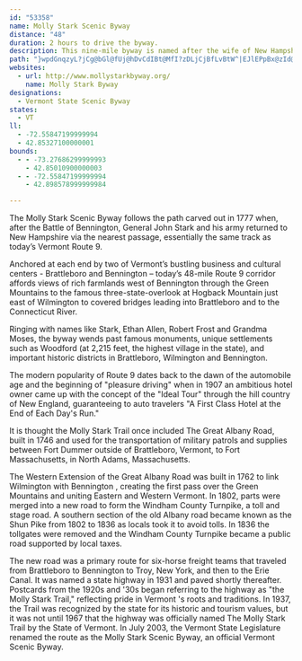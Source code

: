```yaml
---
id: "53358"
name: Molly Stark Scenic Byway
distance: "48"
duration: 2 hours to drive the byway.
description: This nine-mile byway is named after the wife of New Hampshire's General John Stark, the victor of the August 16, 1777 Battle of Bennington.
path: "}wpdGnqzyL?jCg@bGl@fUj@hDvCdIBt@MfI?zDLjCjBfLvBtW^|EJlEPpBx@zId@jDNfCHtCCfCRrIC|@[tCTlE_@zLiAfKg@zCkBnOsArIi@~B_CtH}AfEo@jAc@f@wIfF}AvA}DtBgPtHsAbBqCnEuApBcAfAyFrDs@p@oCzFwBfFaDxKk@hC}CzR_CvLsDhXIfA?rBTpBv@rDJfBExHTtQ_@tI?dBHrB?tAYpDw@`Dk@jBiKdUiFbNqAvEq@`DUzAIjDBdBz@tL|BpX@rAOnHpAjKCxEUlAgAfCkNlOgI~Li@jBk@fFaApFUzBOfDe@|AqBnE_@zAOdDH~ALl@~@rBbBdCdAxBhBrGXlCOlBaArCaA`EcCfEe@|AgDvVKtB@pGRrA^`AZ^r@^pD~@~@t@Rd@TbAHbCWrDKx@Yv@}@fAsCvBw@~@i@lA_AtDy@zDYjCOzCa@lPWfAa@|@uB`D}@rB_B`IU`BC~BHlA|BrJDvQNpC`FtM~@lAjAbArLjG|C~B|ErE~@pAn@xAd@`BrAxHb@~A~AhDh@|@pGzJ|BrCrC`CpKxGdAxAl@rBF~BKtAQv@gA~AkF|FoArC[pAOrC@zBR~B^`BrOv`@`JbSt@~CRdBNdB?tAIfBe@~D}CnNgC`K[pBCfENlB|@xDhFjNd@|AVdBNbBDhBEd^XrCZzAb@vAj@nA|DdGb@fA^jChAnKx@`Ed@|Ar@tA~@pAtGvHx@vAn@zBTpCAfBSdB_@`Bs@xAiDzFgH~KiAfAsA~@yAd@oMhCyAh@oA~@}@tAcA~COxA?zANxA^rAl@jAvJrNpC`DnVhSnA^pE^v@RnAx@j@j@b@x@xBtG|BdEzAxApElAhA`Ar@vA^`BDlAEdAyA~G_A`Ei@zAy@vAeAjA{At@yAXwJ~@}Af@oA|@iA~A}@zBe@fCyBnVBdBJ`B^~Ah@|A|@lA~QzOdAlBb@zAXdBJfB\\tZJjQEdBIfBYdBoB`J[lE@lEZ`Ex@~Dh@~ApE|Ih@|AXfBNrAZ`L?lE[lE{@`E{AxDw@rAkBxBaMzK_AjAy@rA}CfGsBxBiB~A_AhAq@vAk@fCMrBFjDn@|LDlEElOEdASrA_@`Ag@j@yFrDiAbAy@pAcFbMgAdEo@lDsArK_CbP_CvQwBdKe@zA}ClGiDlFwEfM_BlDc@zAObBI`BK`LSnE}ApKKbBDjERzDCj@SxAMj@w@rAsDtFiBjD}BtG}@`EQzDIhQHdBTdBpDrMbCdKpAlKl@fDpIzTbClH^~BN`BBdBCtKY~Du@`EoH|V[`BQdBCdBd@bMK~AiBhK]dEBxDJrAl@v]s@jV?rNOlB_@fCqFbT_@xBYfD_@xIUzAs@~B_AzAiB|AmA^sBFwLkAiAHqAZgAp@}@~@sFfJ}AzAeAp@iAf@qA\\}Gl@}EfA{LrEiEtBmCdBsMfK_FlEwUnVyA`CuAlDw@fEExBBxANdBxBnMlElN^lBh@fEVfGt@`FNpBDtAIrB_AzHIvBRhQI~Fi@tJi@bGU|ED|DNbCrBtJd@lDNxCBfFe@hRJ~EZrBX`ApFbNrAdFt@rFhAvRh@~CnAfEzHtPh@hBn@|CThCH|D\\br@O`FSjDu@`IWdBuDpRWrBErBHfGx@rGB`BGdB[lCcDtM_ArCy@fBc@x@wBjCcEdDyAfB[t@q@jBgA~F]lAmGpP_ApEo@tEmApG}CtIe@lBSrBErBDtBb@hEn@tFlA`E~AjD|G|Oh@fARRnBdGl@`AjDxD^~@f@p@bBxDxAzBxFrD\\f@x@rBrD~L`@lBh@hDNxGt@~D~ClLhBpExBhE|AlBxPvQpA|@tDnBfLpFfGfAtBfAfD~BvCr@|Fl@xAj@~AxAbAlBh@xBN~BE`D]lBOh@_BhCmFfH_@p@m@hBQdBSfF_@jCcDnIsCzMg@lDoA~NK`BFtBLdA\\lAf@vApChGn@|CHzCOlCSpAcFjMs@bD_@tD?~DNlBbEbUXrBB`CIpAc@zB]x@a@v@yArAw@Ry@Ay@Q{DsAkFmA{GeAqBMy@@wAJuCr@aDrAiAr@q@r@s@dAwFhOc@|@_B`C{LtLqN`LaCtBqErGoA|By@bCc@~CE`CBxATpC|D`Uj@lAdBnCxFxGzLfLbC`C|ClDbB~BnPdWtMnPnAvBjAzCp@vC^fDNtFmAla@KzHNfVPfFtE|ZdChRf@jBrCvHx@xCn@vCNfAPnGHjHbBl]^fLXlDtBhQ|@`MU|Ko@tSqElKsFbRgEpPqD~Pi@lB_HpMsA|DEr@T~B^xBRZNL^JxCGX^lDnO\\bD@hDOxf@DzHb@pNtAzRr@fFlEpSZ~Cp@nO~AhJ|BtSrCrQt@hIX`HXpv@TrG^jFdArJ|@jFt@dDbCnIdKzYh@zBXbCN`EIxBUhCw@dD{@pB"
websites:
  - url: http://www.mollystarkbyway.org/
    name: Molly Stark Byway
designations:
  - Vermont State Scenic Byway
states:
  - VT
ll:
  - -72.55847199999994
  - 42.85327100000001
bounds:
  - - -73.27686299999993
    - 42.85010900000003
  - - -72.55847199999994
    - 42.898578999999984

---
```


The Molly Stark Scenic Byway follows the path carved out in 1777 when, after the Battle of Bennington, General John Stark and his army returned to New Hampshire via the nearest passage, essentially the same track as today’s Vermont Route 9.

Anchored at each end by two of Vermont’s bustling business and cultural centers - Brattleboro and Bennington – today’s 48-mile Route 9 corridor affords views of rich farmlands west of Bennington through the Green Mountains to the famous three-state-overlook at Hogback Mountain just east of Wilmington to covered bridges leading into Brattleboro and to the Connecticut River.

Ringing with names like Stark, Ethan Allen, Robert Frost and Grandma Moses, the byway wends past famous monuments, unique settlements such as Woodford (at 2,215 feet, the highest village in the state), and important historic districts in Brattleboro, Wilmington and Bennington.

The modern popularity of Route 9 dates back to the dawn of the automobile age and the beginning of "pleasure driving" when in 1907 an ambitious hotel owner came up with the concept of the "Ideal Tour" through the hill country of New England, guaranteeing to auto travelers "A First Class Hotel at the End of Each Day's Run."

It is thought the Molly Stark Trail once included The Great Albany Road, built in 1746 and used for the transportation of military patrols and supplies between Fort Dummer outside of Brattleboro, Vermont, to Fort Massachusetts, in North Adams, Massachusetts.

The Western Extension of the Great Albany Road was built in 1762 to link Wilmington with Bennington , creating the first pass over the Green Mountains and uniting Eastern and Western Vermont.  In 1802, parts were merged into a new road to form the Windham County Turnpike, a toll and stage road. A southern section of the old Albany road became known as the Shun Pike from 1802 to 1836 as locals took it to avoid tolls. In 1836 the tollgates were removed and the Windham County Turnpike became a public road supported by local taxes.

The new road was a primary route for six-horse freight teams that traveled from Brattleboro to Bennington to Troy, New York, and then to the Erie Canal. It was named a state highway in 1931 and paved shortly thereafter. Postcards from the 1920s and '30s began referring to the highway as "the Molly Stark Trail," reflecting pride in Vermont 's roots and traditions. In 1937, the Trail was recognized by the state for its historic and tourism values, but it was not until 1967 that the highway was officially named The Molly Stark Trail by the State of Vermont. In July 2003, the Vermont State Legislature renamed the route as the Molly Stark Scenic Byway, an official Vermont Scenic Byway.
